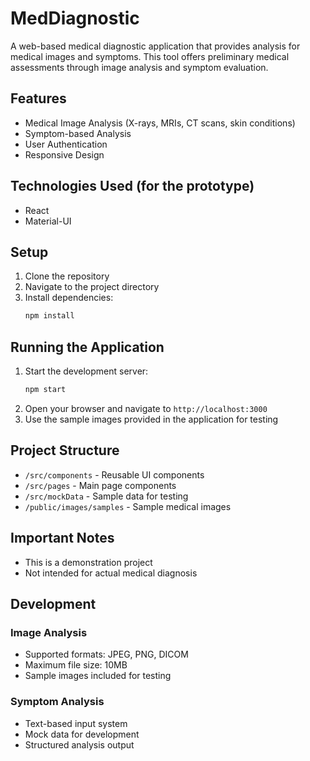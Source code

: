 # MedDiagnostic

A web-based medical diagnostic application that provides analysis for medical images and symptoms. This tool offers preliminary medical assessments through image analysis and symptom evaluation.

## Features
- Medical Image Analysis (X-rays, MRIs, CT scans, skin conditions)
- Symptom-based Analysis
- User Authentication
- Responsive Design

## Technologies Used (for the prototype)
- React
- Material-UI

## Setup
1. Clone the repository
2. Navigate to the project directory
3. Install dependencies:
   ```bash
   npm install
   ```
## Running the Application
1. Start the development server:
   ```bash
   npm start
   ```
2. Open your browser and navigate to `http://localhost:3000`
3. Use the sample images provided in the application for testing

## Project Structure
- `/src/components` - Reusable UI components
- `/src/pages` - Main page components
- `/src/mockData` - Sample data for testing
- `/public/images/samples` - Sample medical images

## Important Notes
- This is a demonstration project
- Not intended for actual medical diagnosis

## Development
### Image Analysis
- Supported formats: JPEG, PNG, DICOM
- Maximum file size: 10MB
- Sample images included for testing

### Symptom Analysis
- Text-based input system
- Mock data for development
- Structured analysis output